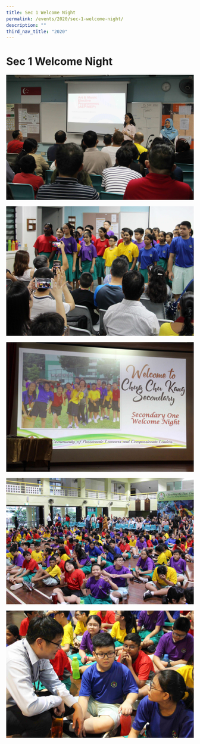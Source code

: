 ```yaml
---
title: Sec 1 Welcome Night
permalink: /events/2020/sec-1-welcome-night/
description: ""
third_nav_title: "2020"
---
```

# **Sec 1 Welcome Night**

![](/images/S1welcome_night2020_001.jpg)

![](/images/S1welcome_night2020_002.jpg)

![](/images/S1welcome_night2020_003.jpg)

![](/images/S1welcome_night2020_004.jpg)

![](/images/S1welcome_night2020_005.jpg)
